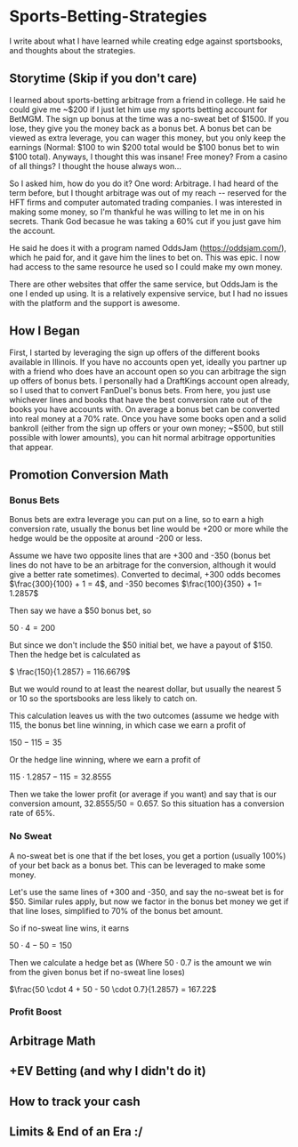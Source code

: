 # Sports-Betting-Strategies
I write about what I have learned while creating edge against sportsbooks, and thoughts about the strategies.

## Storytime (Skip if you don't care)

I learned about sports-betting arbitrage from a friend in college. He said he could give me ~$200 if I just let him use my sports betting account for BetMGM. The sign up bonus at the time was a no-sweat bet of $1500. If you lose, they give you the money back as a bonus bet. A bonus bet can be viewed as extra leverage, you can wager this money, but you only keep the earnings (Normal: $100 to win $200 total would be $100 bonus bet to win $100 total). Anyways, I thought this was insane! Free money? From a casino of all things? I thought the house always won...

So I asked him, how do you do it? One word: Arbitrage. I had heard of the term before, but I thought arbitrage was out of my reach -- reserved for the HFT firms and computer automated trading companies. I was interested in making some money, so I'm thankful he was willing to let me in on his secrets. Thank God becasue he was taking a 60% cut if you just gave him the account.

He said he does it with a program named OddsJam (https://oddsjam.com/), which he paid for, and it gave him the lines to bet on. This was epic. I now had access to the same resource he used so I could make my own money.

There are other websites that offer the same service, but OddsJam is the one I ended up using. It is a relatively expensive service, but I had no issues with the platform and the support is awesome.

## How I Began

First, I started by leveraging the sign up offers of the different books available in Illinois. If you have no accounts open yet, ideally you partner up with a friend who does have an account open so you can arbitrage the sign up offers of bonus bets. I personally had a DraftKings account open already, so I used that to convert FanDuel's bonus bets. From here, you just use whichever lines and books that have the best conversion rate out of the books you have accounts with. On average a bonus bet can be converted into real money at a 70% rate. Once you have some books open and a solid bankroll (either from the sign up offers or your own money; ~$500, but still possible with lower amounts), you can hit normal arbitrage opportunities that appear.

## Promotion Conversion Math
### Bonus Bets
Bonus bets are extra leverage you can put on a line, so to earn a high conversion rate, usually the bonus bet line would be +200 or more while the hedge would be the opposite at around -200 or less.

Assume we have two opposite lines that are +300 and -350 (bonus bet lines do not have to be an arbitrage for the conversion, although it would give a better rate sometimes). Converted to decimal, +300 odds becomes $\frac{300}{100} + 1 = 4$, and -350 becomes $\frac{100}{350} + 1= 1.2857$

Then say we have a $50 bonus bet, so

$50 \cdot 4 = 200$

But since we don't include the $50 initial bet, we have a payout of $150. Then the hedge bet is calculated as

$ \frac{150}{1.2857} = 116.6679$

But we would round to at least the nearest dollar, but usually the nearest 5 or 10 so the sportsbooks are less likely to catch on.

This calculation leaves us with the two outcomes (assume we hedge with $115$, the bonus bet line winning, in which case we earn a profit of

$150-115 = 35$

Or the hedge line winning, where we earn a profit of

$115 \cdot 1.2857 - 115 = 32.8555$

Then we take the lower profit (or average if you want) and say that is our conversion amount, $32.8555/50 = 0.657$. So this situation has a conversion rate of 65%.


### No Sweat
A no-sweat bet is one that if the bet loses, you get a portion (usually 100%) of your bet back as a bonus bet. This can be leveraged to make some money.

Let's use the same lines of +300 and -350, and say the no-sweat bet is for $50. Similar rules apply, but now we factor in the bonus bet money we get if that line loses, simplified to 70% of the bonus bet amount.

So if no-sweat line wins, it earns

$50 \cdot 4 - 50 = 150$

Then we calculate a hedge bet as (Where $50 \cdot 0.7$ is the amount we win from the given bonus bet if no-sweat line loses) 

$\frac{50 \cdot 4 + 50 - 50 \cdot 0.7}{1.2857} = 167.22$


### Profit Boost




## Arbitrage Math

## +EV Betting (and why I didn't do it)

## How to track your cash

## Limits & End of an Era :/
